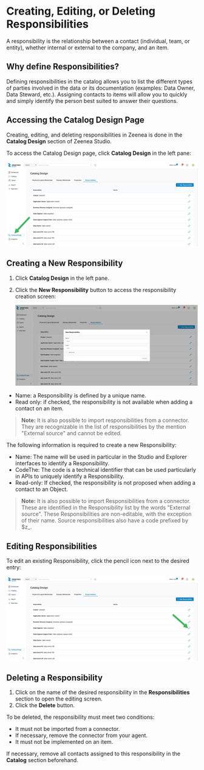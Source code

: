 # Creating, Editing, or Deleting Responsibilities

A responsibility is the relationship between a contact (individual, team, or entity), whether internal or external to the company, and an item.

## Why define Responsibilities?

Defining responsibilities in the catalog allows you to list the different types of parties involved in the data or its documentation (examples: Data Owner, Data Steward, etc.). Assigning contacts to items will allow you to quickly and simply identify the person best suited to answer their questions.

## Accessing the Catalog Design Page

Creating, editing, and deleting responsibilities in Zeenea is done in the **Catalog Design** section of Zeenea Studio. 

To access the Catalog Design page, click **Catalog Design** in the left pane:

   ![](./images/zeenea-catalog-design-responsibilites.png)

## Creating a New Responsibility

1. Click **Catalog Design** in the left pane.
2. Click the **New Responsibility** button to access the responsibility creation screen:

   ![](./images/zeenea-create-responsibility.png)

* Name: a Responsibility is defined by a unique name.
* Read only: if checked, the responsibility is not available when adding a contact on an item.

> **Note:** It is also possible to import responsibilities from a connector. They are recognizable in the list of responsibilities by the mention "External source" and cannot be edited.

The following information is required to create a new Responsibility:

* Name: The name will be used in particular in the Studio and Explorer interfaces to identify a Responsibility.
* CodeThe: The code is a technical identifier that can be used particularly in APIs to uniquely identify a Responsibility.
* Read-only: If checked, the responsibility is not proposed when adding a contact to an Object.

> **Note:** It is also possible to import Responsibilities from a connector. These are identified in the Responsibility list by the words "External source". These Responsibilities are non-editable, with the exception of their name. Source responsibilities also have a code prefixed by $z_.

## Editing Responsibilities

To edit an existing Responsibility, click the pencil icon next to the desired entry:

  ![](./images/zeenea-catalog-design-responsibility-edit.png)

## Deleting a Responsibility

1. Click on the name of the desired responsibility in the **Responsibilities** section to open the editing screen.
2. Click the **Delete** button.

To be deleted, the responsibility must meet two conditions:

* It must not be imported from a connector. 
* If necessary, remove the connector from your agent.
* It must not be implemented on an item. 

If necessary, remove all contacts assigned to this responsibility in the **Catalog** section beforehand. 